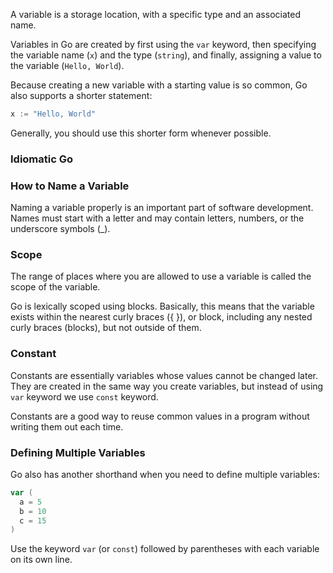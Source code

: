 A variable is a storage location, with a specific type and an associated name.  

Variables in Go are created by first using the `var` keyword, then specifying the variable name (`x`) and the type (`string`), and finally, assigning a value to the variable (`Hello, World`).  

Because creating a new variable with a starting value is so common, Go also supports a shorter statement:  
```go
x := "Hello, World"
```

Generally, you should use this shorter form whenever possible.  

### Idiomatic Go

### How to Name a Variable
Naming a variable properly is an important part of software development. Names must start with a letter and may contain letters, numbers, or the underscore symbols (_).  

### Scope
The range of places where you are allowed to use a variable is called the scope of the variable.  

Go is lexically scoped using blocks. Basically, this means that the variable exists within the nearest curly braces ({ }), or block, including any nested curly braces (blocks), but not outside of them.  

### Constant
Constants are essentially variables whose values cannot be changed later. They are created in the same way you create variables, but instead of using `var` keyword we use `const` keyword.  

Constants are a good way to reuse common values in a program without writing them out each time. 

### Defining Multiple Variables
Go also has another shorthand when you need to define multiple variables:  

```go
var (
  a = 5
  b = 10
  c = 15
)
```
Use the keyword `var` (or `const`) followed by parentheses with each variable on its own line.  



